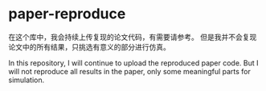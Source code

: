 # paper-reproduce
在这个库中，我会持续上传复现的论文代码，有需要请参考。
但是我并不会复现论文中的所有结果，只挑选有意义的部分进行仿真。

In this repository, I will continue to upload the reproduced paper code.
But I will not reproduce all results in the paper, only some meaningful parts for simulation.
